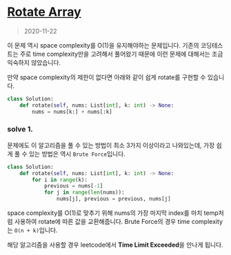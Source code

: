 # [Rotate Array](https://leetcode.com/problems/rotate-array/)

> 2020-11-22

이 문제 역시 space complexity를 O(1)을 유지해야하는 문제입니다. 기존의 코딩테스트는 주로 time complexity만을 고려해서 풀어왔기 때문에 이런 문제에 대해서는 조금 익숙하지 않았습니다.

만약 space complexity의 제한이 없다면 아래와 같이 쉽게 rotate를 구현할 수 있습니다.

```python
class Solution:
    def rotate(self, nums: List[int], k: int) -> None:
        nums = nums[k:] + nums[:k]
```

### solve 1.
문제에도 이 알고리즘을 풀 수 있는 방법이 최소 3가지 이상이라고 나와있는데, 가장 쉽게 풀 수 있는 방법은 역시 `Brute Force`입니다.
```python
class Solution:
    def rotate(self, nums: List[int], k: int) -> None:
        for i in range(k):
            previous = nums[-1]
            for j in range(len(nums)):
                nums[j], previous = previous, nums[j]
``` 

space complexity를 O(1)로 맞추기 위해 nums의 가장 마지막 index를 마치 temp처럼 사용하여 rotate에 따른 값을 교환해줍니다.
Brute Force의 경우 time complexity는 `O(n + k)`입니다.

해당 알고리즘을 사용할 경우 leetcode에서 **Time Limit Exceeded**을 만나게 됩니다.  